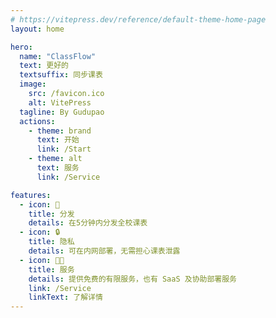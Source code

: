 ```yaml
---
# https://vitepress.dev/reference/default-theme-home-page
layout: home

hero:
  name: "ClassFlow"
  text: 更好的
  textsuffix: 同步课表
  image:
    src: /favicon.ico
    alt: VitePress
  tagline: By Gudupao
  actions:
    - theme: brand
      text: 开始
      link: /Start
    - theme: alt
      text: 服务
      link: /Service

features:
  - icon: 🚀
    title: 分发
    details: 在5分钟内分发全校课表
  - icon: 🔒
    title: 隐私
    details: 可在内网部署，无需担心课表泄露
  - icon: 👨‍💼
    title: 服务
    details: 提供免费的有限服务，也有 SaaS 及协助部署服务
    link: /Service
    linkText: 了解详情
---
```


<Confetti />
<Home />